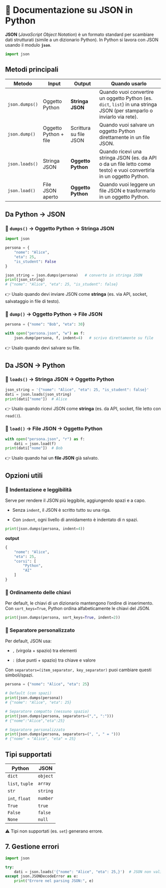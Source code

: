 
# 📌 Documentazione su **JSON in Python**

**JSON** (*JavaScript Object Notation*) è un formato standard per scambiare dati strutturati (simile a un dizionario Python).
In Python si lavora con JSON usando il modulo **`json`**.

```python
import json
```


## Metodi principali

| Metodo         | Input                 | Output                 | Quando usarlo                                                                                                          |
| -------------- | --------------------- | ---------------------- | ---------------------------------------------------------------------------------------------------------------------- |
| `json.dumps()` | Oggetto Python        | **Stringa JSON**       | Quando vuoi convertire un oggetto Python (es. `dict`, `list`) in una stringa JSON (per stamparlo o inviarlo via rete). |
| `json.dump()`  | Oggetto Python + file | Scrittura su file JSON | Quando vuoi salvare un oggetto Python direttamente in un file JSON.                                                    |
| `json.loads()` | Stringa JSON          | **Oggetto Python**     | Quando ricevi una stringa JSON (es. da API o da un file letto come testo) e vuoi convertirla in un oggetto Python.     |
| `json.load()`  | File JSON aperto      | **Oggetto Python**     | Quando vuoi leggere un file JSON e trasformarlo in un oggetto Python.                                                  |



## Da Python → JSON

### 🔹 `dumps()` → Oggetto Python → Stringa JSON

```python
import json

persona = {
    "nome": "Alice", 
    "eta": 25, 
    "is_student": False
}

json_string = json.dumps(persona)   # converto in stringa JSON
print(json_string)
# {"nome": "Alice", "eta": 25, "is_student": false}
```
👉 Usalo quando devi inviare JSON come **stringa** (es. via API, socket, salvataggio in file di testo).

### 🔹 `dump()` → Oggetto Python → File JSON

```python
persona = {"nome": "Bob", "eta": 30}

with open("persona.json", "w") as f:
    json.dump(persona, f, indent=4)   # scrivo direttamente su file
```

👉 Usalo quando devi salvare su file.


## Da JSON → Python

### 🔹 `loads()` → Stringa JSON → Oggetto Python

```python
json_string = '{"nome": "Alice", "eta": 25, "is_student": false}'
dati = json.loads(json_string)
print(dati["nome"])  # Alice
```

👉 Usalo quando ricevi JSON come **stringa** (es. da API, socket, file letto con `read()`).


### 🔹 `load()` → File JSON → Oggetto Python

```python
with open("persona.json", "r") as f:
    dati = json.load(f)
print(dati["nome"])  # Bob
```

👉 Usalo quando hai un **file JSON** già salvato.

## Opzioni utili

### 🔹 Indentazione e leggibilità

Serve per rendere il JSON più leggibile, aggiungendo spazi e a capo.
- Senza `indent`, il JSON è scritto tutto su una riga.

- Con `indent`, ogni livello di annidamento è indentato di n spazi.

```python
print(json.dumps(persona, indent=4))
```
**output**

```python
{
    "nome": "Alice",
    "eta": 25,
    "corsi": [
        "Python",
        "AI"
    ]
}
```

### 🔹 Ordinamento delle chiavi

Per default, le chiavi di un dizionario mantengono l’ordine di inserimento.
Con `sort_keys=True`, Python ordina alfabeticamente le chiavi del JSON.

```python
print(json.dumps(persona, sort_keys=True, indent=2))
```

### 🔹 Separatore personalizzato

Per default, JSON usa:
- `,` (virgola + spazio) tra elementi

- `:` (due punti + spazio) tra chiave e valore

Con `separators=(item_separator, key_separator)` puoi cambiare questi simboli/spazi.

```python
persona = {"nome": "Alice", "eta": 25}

# Default (con spazi)
print(json.dumps(persona))
# {"nome": "Alice", "eta": 25}

# Separatore compatto (nessuno spazio)
print(json.dumps(persona, separators=(",", ":")))
# {"nome":"Alice","eta":25}

# Separatore personalizzato
print(json.dumps(persona, separators=(", ", " = ")))
# {"nome" = "Alice", "eta" = 25}
```

## Tipi supportati

| Python          | JSON     |
| --------------- | -------- |
| `dict`          | `object` |
| `list`, `tuple` | `array`  |
| `str`           | `string` |
| `int`, `float`  | `number` |
| `True`          | `true`   |
| `False`         | `false`  |
| `None`          | `null`   |

⚠️ Tipi non supportati (es. `set`) generano errore.

## 7. Gestione errori

```python
import json

try:
    dati = json.loads('{"nome": "Alice", "eta": 25,}')  # JSON non valido
except json.JSONDecodeError as e:
    print("Errore nel parsing JSON:", e)
```

